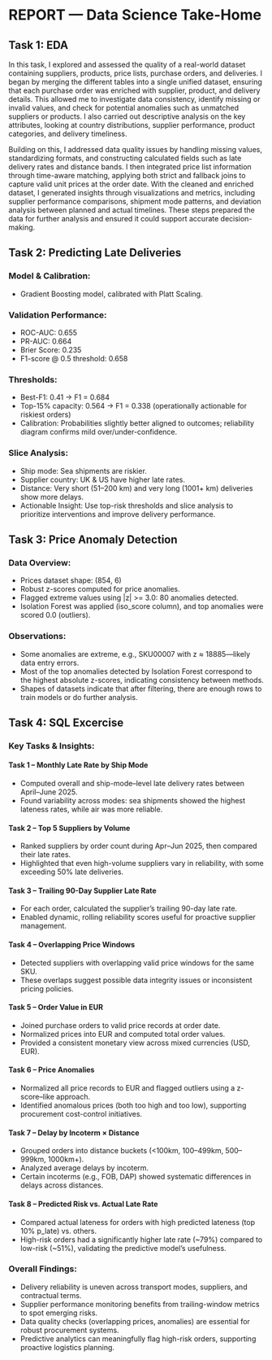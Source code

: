 # REPORT — Data Science Take-Home

## Task 1: EDA 

In this task, I explored and assessed the quality of a real-world dataset containing suppliers, products, price lists, purchase orders, and deliveries. I began by merging the different tables into a single unified dataset, ensuring that each purchase order was enriched with supplier, product, and delivery details. This allowed me to investigate data consistency, identify missing or invalid values, and check for potential anomalies such as unmatched suppliers or products. I also carried out descriptive analysis on the key attributes, looking at country distributions, supplier performance, product categories, and delivery timeliness.

Building on this, I addressed data quality issues by handling missing values, standardizing formats, and constructing calculated fields such as late delivery rates and distance bands. I then integrated price list information through time-aware matching, applying both strict and fallback joins to capture valid unit prices at the order date. With the cleaned and enriched dataset, I generated insights through visualizations and metrics, including supplier performance comparisons, shipment mode patterns, and deviation analysis between planned and actual timelines. These steps prepared the data for further analysis and ensured it could support accurate decision-making.

## Task 2: Predicting Late Deliveries 

### Model & Calibration: 
- Gradient Boosting model, calibrated with Platt Scaling.

### Validation Performance:
- ROC-AUC: 0.655
- PR-AUC: 0.664
- Brier Score: 0.235
- F1-score @ 0.5 threshold: 0.658

### Thresholds:
- Best-F1: 0.41 → F1 = 0.684
- Top-15% capacity: 0.564 → F1 = 0.338 (operationally actionable for riskiest orders)
- Calibration: Probabilities slightly better aligned to outcomes; reliability diagram confirms mild over/under-confidence.

### Slice Analysis:
- Ship mode: Sea shipments are riskier.
- Supplier country: UK & US have higher late rates.
- Distance: Very short (51–200 km) and very long (1001+ km) deliveries show more delays.
- Actionable Insight: Use top-risk thresholds and slice analysis to prioritize interventions and improve delivery performance.

## Task 3: Price Anomaly Detection
### Data Overview:
- Prices dataset shape: (854, 6)
- Robust z-scores computed for price anomalies.
- Flagged extreme values using |z| >= 3.0: 80 anomalies detected.
- Isolation Forest was applied (iso_score column), and top anomalies were scored 0.0 (outliers).

### Observations:
- Some anomalies are extreme, e.g., SKU00007 with z ≈ 18885—likely data entry errors.
- Most of the top anomalies detected by Isolation Forest correspond to the highest absolute z-scores, indicating consistency between methods.
- Shapes of datasets indicate that after filtering, there are enough rows to train models or do further analysis.

## Task 4: SQL Excercise
### Key Tasks & Insights:
#### Task 1 – Monthly Late Rate by Ship Mode
- Computed overall and ship-mode–level late delivery rates between April–June 2025.
- Found variability across modes: sea shipments showed the highest lateness rates, while air was more reliable.

#### Task 2 – Top 5 Suppliers by Volume
- Ranked suppliers by order count during Apr–Jun 2025, then compared their late rates.
- Highlighted that even high-volume suppliers vary in reliability, with some exceeding 50% late deliveries.

#### Task 3 – Trailing 90-Day Supplier Late Rate
- For each order, calculated the supplier’s trailing 90-day late rate.
- Enabled dynamic, rolling reliability scores useful for proactive supplier management.

#### Task 4 – Overlapping Price Windows
- Detected suppliers with overlapping valid price windows for the same SKU.
- These overlaps suggest possible data integrity issues or inconsistent pricing policies.

#### Task 5 – Order Value in EUR
- Joined purchase orders to valid price records at order date.
- Normalized prices into EUR and computed total order values.
- Provided a consistent monetary view across mixed currencies (USD, EUR).

#### Task 6 – Price Anomalies
- Normalized all price records to EUR and flagged outliers using a z-score–like approach.
- Identified anomalous prices (both too high and too low), supporting procurement cost-control initiatives.

#### Task 7 – Delay by Incoterm × Distance
- Grouped orders into distance buckets (<100km, 100–499km, 500–999km, 1000km+).
- Analyzed average delays by incoterm.
- Certain incoterms (e.g., FOB, DAP) showed systematic differences in delays across distances.

#### Task 8 – Predicted Risk vs. Actual Late Rate
- Compared actual lateness for orders with high predicted lateness (top 10% p_late) vs. others.
- High-risk orders had a significantly higher late rate (~79%) compared to low-risk (~51%), validating the predictive model’s usefulness.

### Overall Findings:
- Delivery reliability is uneven across transport modes, suppliers, and contractual terms.
- Supplier performance monitoring benefits from trailing-window metrics to spot emerging risks.
- Data quality checks (overlapping prices, anomalies) are essential for robust procurement systems.
- Predictive analytics can meaningfully flag high-risk orders, supporting proactive logistics planning.